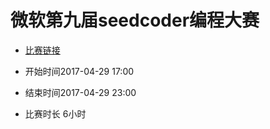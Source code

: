 # 微软第九届seedcoder编程大赛

* [比赛链接](https://www.luogu.org/contest/show?tid=1990)

* 开始时间2017-04-29 17:00

* 结束时间2017-04-29 23:00

* 比赛时长 6小时
